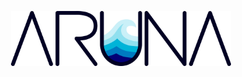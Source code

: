 
<p align="center">
    <picture>
    <source media="(prefers-color-scheme: dark)" srcset="./img/aruna_white_font.png">
    <img alt="Aruna logo" src="./img/aruna_dark_font.png" width="70%">
    </picture>
</p>
